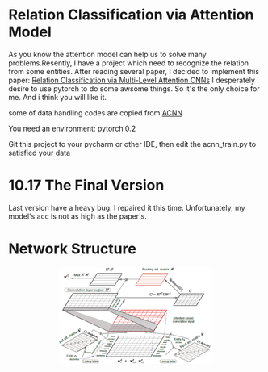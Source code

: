 # Relation Classification via Attention Model
As you know the attention model can help us to solve many problems.Resently, I have a project which need to recognize the relation from some entities. After reading several paper, I decided to implement this paper: [Relation Classification via Multi-Level Attention CNNs](http://iiis.tsinghua.edu.cn/~weblt/papers/relation-classification.pdf)
I desperately desire to use pytorch to do some awsome things. So it's the only choice for me. And i think you will like it.

some of data handling codes are copied from [ACNN](https://github.com/FrankWork/acnn)

You need an environment:
pytorch 0.2

Git this project to your pycharm or other IDE, then edit the acnn_train.py to satisfied your data
# 10.17 The Final Version
Last version have a heavy bug. I repaired it this time. 
Unfortunately, my model's acc is not as high as the paper's.
# Network Structure
<p align="center"><img width="60%" src="acnn_structure.png" /></p>
